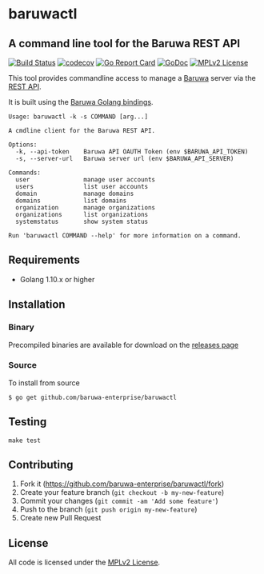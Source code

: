 # baruwactl

## A command line tool for the Baruwa REST API

[![Build Status](https://travis-ci.org/baruwa-enterprise/baruwactl.svg?branch=master)](https://travis-ci.org/baruwa-enterprise/baruwactl)
[![codecov](https://codecov.io/gh/baruwa-enterprise/baruwactl/branch/master/graph/badge.svg)](https://codecov.io/gh/baruwa-enterprise/baruwactl)
[![Go Report Card](https://goreportcard.com/badge/github.com/baruwa-enterprise/baruwactl)](https://goreportcard.com/report/github.com/baruwa-enterprise/baruwactl)
[![GoDoc](https://godoc.org/github.com/baruwa-enterprise/baruwactl?status.svg)](https://godoc.org/github.com/baruwa-enterprise/baruwactl)
[![MPLv2 License](https://img.shields.io/badge/license-MPLv2-blue.svg?style=flat-square)](https://www.mozilla.org/MPL/2.0/)

This tool provides commandline access to manage a [Baruwa](https://www.baruwa.com/)
server via the [REST API](https://www.baruwa.com/docs/api/).

It is built using the [Baruwa Golang bindings](https://github.com/baruwa-enterprise/baruwa-go).

```
Usage: baruwactl -k -s COMMAND [arg...]

A cmdline client for the Baruwa REST API.
                     
Options:             
  -k, --api-token    Baruwa API OAUTH Token (env $BARUWA_API_TOKEN)
  -s, --server-url   Baruwa server url (env $BARUWA_API_SERVER)
                     
Commands:            
  user               manage user accounts
  users              list user accounts
  domain             manage domains
  domains            list domains
  organization       manage organizations
  organizations      list organizations
  systemstatus       show system status
                     
Run 'baruwactl COMMAND --help' for more information on a command.
```

## Requirements

* Golang 1.10.x or higher

## Installation

### Binary

Precompiled binaries are available for download on the
[releases page](https://github.com/baruwa-enterprise/baruwactl/releases)

### Source

To install from source

```console
$ go get github.com/baruwa-enterprise/baruwactl
```

## Testing

``make test``

## Contributing

1. Fork it (https://github.com/baruwa-enterprise/baruwactl/fork)
2. Create your feature branch (`git checkout -b my-new-feature`)
3. Commit your changes (`git commit -am 'Add some feature'`)
4. Push to the branch (`git push origin my-new-feature`)
5. Create new Pull Request


## License

All code is licensed under the
[MPLv2 License](https://github.com/baruwa-enterprise/baruwactl/blob/master/LICENSE).
